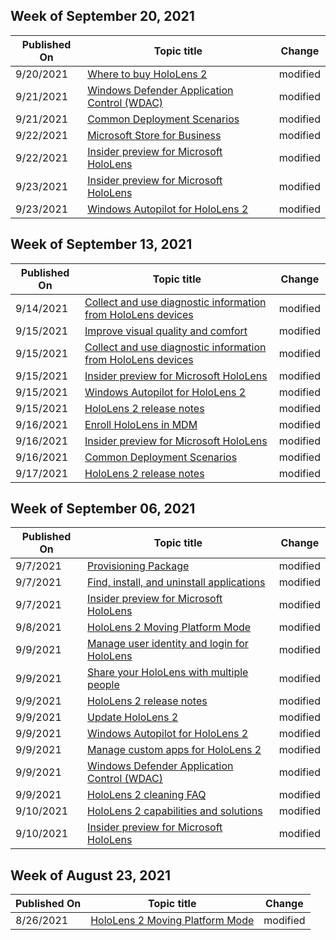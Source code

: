 <!-- This file is generated automatically each week. Changes made to this file will be overwritten.-->



## Week of September 20, 2021


| Published On |Topic title | Change |
|------|------------|--------|
| 9/20/2021 | [Where to buy HoloLens 2](/hololens/hololens2-purchase) | modified |
| 9/21/2021 | [Windows Defender Application Control (WDAC)](/hololens/windows-defender-application-control-wdac) | modified |
| 9/21/2021 | [Common Deployment Scenarios](/hololens/hololens-requirements) | modified |
| 9/22/2021 | [Microsoft Store for Business](/hololens/app-deploy-store-business) | modified |
| 9/22/2021 | [Insider preview for Microsoft HoloLens](/hololens/hololens-insider) | modified |
| 9/23/2021 | [Insider preview for Microsoft HoloLens](/hololens/hololens-insider) | modified |
| 9/23/2021 | [Windows Autopilot for HoloLens 2](/hololens/hololens2-autopilot) | modified |


## Week of September 13, 2021


| Published On |Topic title | Change |
|------|------------|--------|
| 9/14/2021 | [Collect and use diagnostic information from HoloLens devices](/hololens/hololens-diagnostic-logs) | modified |
| 9/15/2021 | [Improve visual quality and comfort](/hololens/hololens-calibration) | modified |
| 9/15/2021 | [Collect and use diagnostic information from HoloLens devices](/hololens/hololens-diagnostic-logs) | modified |
| 9/15/2021 | [Insider preview for Microsoft HoloLens](/hololens/hololens-insider) | modified |
| 9/15/2021 | [Windows Autopilot for HoloLens 2](/hololens/hololens2-autopilot) | modified |
| 9/15/2021 | [HoloLens 2 release notes](/hololens/hololens-release-notes) | modified |
| 9/16/2021 | [Enroll HoloLens in MDM](/hololens/hololens-enroll-mdm) | modified |
| 9/16/2021 | [Insider preview for Microsoft HoloLens](/hololens/hololens-insider) | modified |
| 9/16/2021 | [Common Deployment Scenarios](/hololens/hololens-requirements) | modified |
| 9/17/2021 | [HoloLens 2 release notes](/hololens/hololens-release-notes) | modified |


## Week of September 06, 2021


| Published On |Topic title | Change |
|------|------------|--------|
| 9/7/2021 | [Provisioning Package](/hololens/app-deploy-provisioning-package) | modified |
| 9/7/2021 | [Find, install, and uninstall applications](/hololens/holographic-store-apps) | modified |
| 9/7/2021 | [Insider preview for Microsoft HoloLens](/hololens/hololens-insider) | modified |
| 9/8/2021 | [HoloLens 2 Moving Platform Mode](/hololens/hololens2-moving-platform) | modified |
| 9/9/2021 | [Manage user identity and login for HoloLens](/hololens/hololens-identity) | modified |
| 9/9/2021 | [Share your HoloLens with multiple people](/hololens/hololens-multiple-users) | modified |
| 9/9/2021 | [HoloLens 2 release notes](/hololens/hololens-release-notes) | modified |
| 9/9/2021 | [Update HoloLens 2](/hololens/hololens-update-hololens) | modified |
| 9/9/2021 | [Windows Autopilot for HoloLens 2](/hololens/hololens2-autopilot) | modified |
| 9/9/2021 | [Manage custom apps for HoloLens 2](/hololens/hololens2-holographic-custom-apps) | modified |
| 9/9/2021 | [Windows Defender Application Control (WDAC)](/hololens/windows-defender-application-control-wdac) | modified |
| 9/9/2021 | [HoloLens 2 cleaning FAQ](/hololens/hololens2-maintenance) | modified |
| 9/10/2021 | [HoloLens 2 capabilities and solutions](/hololens/hololens-commercial-features) | modified |
| 9/10/2021 | [Insider preview for Microsoft HoloLens](/hololens/hololens-insider) | modified |


## Week of August 23, 2021


| Published On |Topic title | Change |
|------|------------|--------|
| 8/26/2021 | [HoloLens 2 Moving Platform Mode](/hololens/hololens2-moving-platform) | modified |
